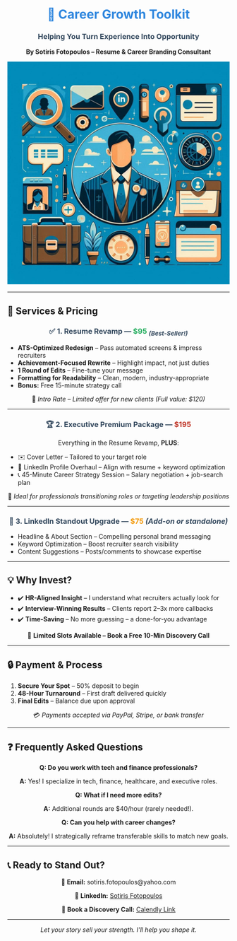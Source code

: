<html lang="en">
<head>
  <script src="https://cmp.osano.com/q2764AyhhN/4e80b84c-1cbb-421a-81ea-c49021868285/osano.js"></script>
  <meta charset="UTF-8">
  <meta name="viewport" content="width=device-width, initial-scale=1.0">
  <meta name="description" content="Resume & Career Branding services by Sotiris Fotopoulos to help you land your dream job with an impactful resume.">
  <meta property="og:title" content="Career Growth Toolkit - Resume Services">
  <meta property="og:description" content="Helping you turn experience into opportunity with expert resume services.">
  <meta property="og:image" content="IMG_0268.jpeg"> <!-- Optional: Add image URL for social media preview -->
  <meta property="og:url" content="https://sotiris-linkedin.github.io/resume-services/">
  <meta name="twitter:card" content="summary_large_image">
  <title>Career Growth Toolkit</title>
  <style>
    h1 { color: #2e86de; text-align: center; }
    h3 { color: #34495e; text-align: center; }
    p { text-align: center; }
  </style>
  <!-- Google tag (gtag.js) -->
  <script async src="https://www.googletagmanager.com/gtag/js?id=G-JCDKK74QZV"></script>
  <script>
    window.dataLayer = window.dataLayer || [];
    function gtag(){dataLayer.push(arguments);}
    gtag('js', new Date());
    gtag('config', 'G-JCDKK74QZV');
  </script>
</head>
<body>
  <h1>💼 Career Growth Toolkit</h1>
  <h3>Helping You Turn Experience Into Opportunity</h3>
  <p><b>By Sotiris Fotopoulos – Resume & Career Branding Consultant</b></p>
  <p>
    <img src="IMG_0268.jpeg" alt="Career Branding Visual" width="600" />
  </p>

  <hr>

  <h2>🚀 Services & Pricing</h2>
  <h3>✅ 1. Resume Revamp — <span style="color:#27ae60;">$95</span> <sub><i>(Best-Seller!)</i></sub></h3>
  <ul>
    <li><b>ATS-Optimized Redesign</b> – Pass automated screens & impress recruiters</li>
    <li><b>Achievement-Focused Rewrite</b> – Highlight impact, not just duties</li>
    <li><b>1 Round of Edits</b> – Fine-tune your message</li>
    <li><b>Formatting for Readability</b> – Clean, modern, industry-appropriate</li>
    <li><b>Bonus:</b> Free 15-minute strategy call</li>
  </ul>
  <p>🔹 <i>Intro Rate – Limited offer for new clients (Full value: $120)</i></p>

  <hr>

  <h3>🏆 2. Executive Premium Package — <span style="color:#c0392b;">$195</span></h3>
  <p>Everything in the Resume Revamp, <b>PLUS</b>:</p>
  <ul>
    <li>✉️ Cover Letter – Tailored to your target role</li>
    <li>🔗 LinkedIn Profile Overhaul – Align with resume + keyword optimization</li>
    <li>📞 45-Minute Career Strategy Session – Salary negotiation + job-search plan</li>
  </ul>
  <p>🔹 <i>Ideal for professionals transitioning roles or targeting leadership positions</i></p>

  <hr>

  <h3>🔗 3. LinkedIn Standout Upgrade — <span style="color:#f39c12;">$75</span> <i>(Add-on or standalone)</i></h3>
  <ul>
    <li>Headline & About Section – Compelling personal brand messaging</li>
    <li>Keyword Optimization – Boost recruiter search visibility</li>
    <li>Content Suggestions – Posts/comments to showcase expertise</li>
  </ul>

  <hr>

  <h2>💡 Why Invest?</h2>
  <ul>
    <li>✔️ <b>HR-Aligned Insight</b> – I understand what recruiters actually look for</li>
    <li>✔️ <b>Interview-Winning Results</b> – Clients report 2–3x more callbacks</li>
    <li>✔️ <b>Time-Saving</b> – No more guessing – a done-for-you advantage</li>
  </ul>
  <p>🎯 <b>Limited Slots Available – Book a Free 10-Min Discovery Call</b></p>

  <hr>

  <h2>🔒 Payment & Process</h2>
  <ol>
    <li><b>Secure Your Spot</b> – 50% deposit to begin</li>
    <li><b>48-Hour Turnaround</b> – First draft delivered quickly</li>
    <li><b>Final Edits</b> – Balance due upon approval</li>
  </ol>
  <p>💳 <i>Payments accepted via PayPal, Stripe, or bank transfer</i></p>

  <hr>

  <h2>❓ Frequently Asked Questions</h2>
  <p><b>Q: Do you work with tech and finance professionals?</b></p>
  <p><b>A:</b> Yes! I specialize in tech, finance, healthcare, and executive roles.</p>
  <p><b>Q: What if I need more edits?</b></p>
  <p><b>A:</b> Additional rounds are $40/hour (rarely needed!).</p>
  <p><b>Q: Can you help with career changes?</b></p>
  <p><b>A:</b> Absolutely! I strategically reframe transferable skills to match new goals.</p>

  <hr>

  <h2>📞 Ready to Stand Out?</h2>
  <p>📧 <b>Email:</b> sotiris.fotopoulos@yahoo.com</p>
  <p>🔗 <b>LinkedIn:</b> <a href="https://www.linkedin.com/in/sotiris-fotopoulos/">Sotiris Fotopoulos</a></p>
  <p>📅 <b>Book a Discovery Call:</b> <a href="https://calendly.com/sotirios-fotopoulos-xkkm/request-for-services">Calendly Link</a></p>

  <hr>

  <p align="center"><i>Let your story sell your strength. I’ll help you shape it.</i></p>

  <!-- Cookie Consent -->
  <script type="text/javascript" src="https://cdn.cookielaw.org/consent/2/uk/consent.js"></script>
  <script type="text/javascript">
    window.addEventListener("load", function() {
      CookieConsent.init({
        "notice_banner_type": "simple",
        "consent_type": "explicit",
        "privacy_policy_link": "https://cmp.osano.com/q2764AyhhN/4e80b84c-1cbb-421a-81ea-c49021868285/osano.js", // Make sure to update
        "location": "bottom",
        "cookie_expiration_days": 30
      });
    });
  </script>
</body>
</html>
